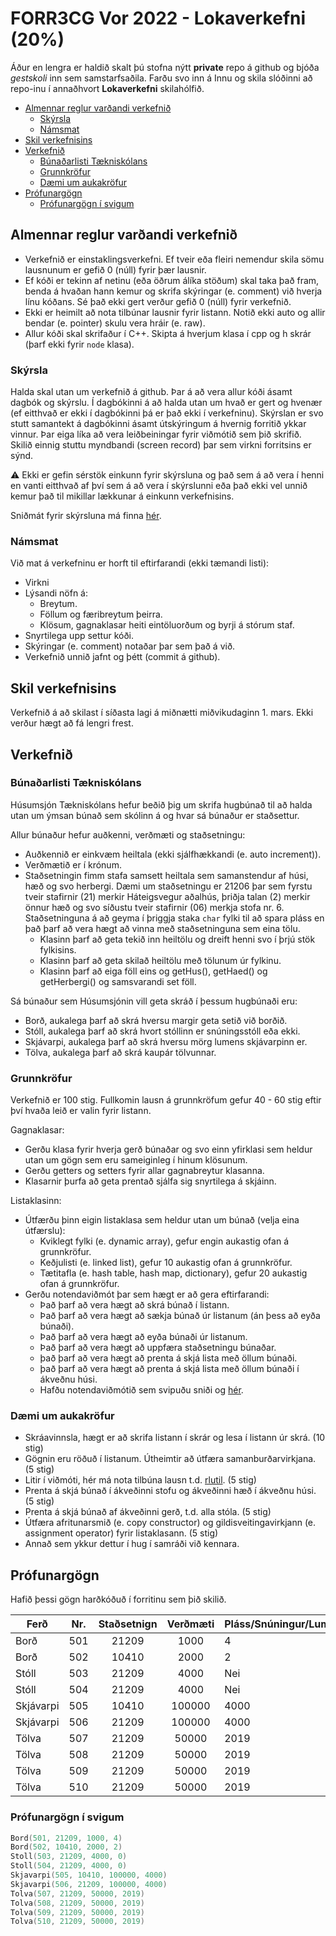 # FORR3CG Vor 2022 - Lokaverkefni (20%)

Áður en lengra er haldið skalt þú stofna nýtt **private** repo á github og bjóða *gestskoli* inn sem samstarfsaðila. Farðu svo inn á Innu og skila slóðinni að repo-inu í annaðhvort **Lokaverkefni** skilahólfið.


  - [Almennar reglur varðandi verkefnið](#almennar-reglur-varðandi-verkefnið)
    - [Skýrsla](#skýrsla)
    - [Námsmat](#námsmat)
  - [Skil verkefnisins](#skil-verkefnisins)
  - [Verkefnið](#verkefnið)
    - [Búnaðarlisti Tækniskólans](#búnaðarlisti-tækniskólans)
    - [Grunnkröfur](#grunnkröfur)
    - [Dæmi um aukakröfur](#dæmi-um-aukakröfur)
  - [Prófunargögn](#prófunargögn)
    - [Prófunargögn í svigum](#prófunargögn-í-svigum)

## Almennar reglur varðandi verkefnið

- Verkefnið er einstaklingsverkefni. Ef tveir eða fleiri nemendur skila sömu lausnunum er gefið 0 (núll) fyrir þær lausnir.
- Ef kóði er tekinn af netinu (eða öðrum álíka stöðum) skal taka það fram, benda á hvaðan hann kemur og skrifa skýringar (e. comment) við hverja línu kóðans. Sé það ekki gert verður gefið 0 (núll) fyrir verkefnið.
- Ekki er heimilt að nota tilbúnar lausnir fyrir listann. Notið ekki auto og allir bendar (e. pointer) skulu vera hráir (e. raw).
- Allur kóði skal skrifaður í C++. Skipta á hverjum klasa í cpp og h skrár (þarf ekki fyrir `node` klasa).
  
### Skýrsla

Halda skal utan um verkefnið á github. Þar á að vera allur kóði ásamt dagbók og skýrslu. Í dagbókinni á að halda utan um hvað er gert og hvenær (ef eitthvað er ekki í dagbókinni þá er það ekki í verkefninu). Skýrslan er svo stutt samantekt á dagbókinni ásamt útskýringum á hvernig forritið ykkar vinnur. Þar eiga líka að vera leiðbeiningar fyrir viðmótið sem þið skrifið. Skilið einnig stuttu myndbandi (screen record) þar sem virkni forritsins er sýnd.

:warning: Ekki er gefin sérstök einkunn fyrir skýrsluna og það sem á að vera í henni en vanti eitthvað af því sem á að vera í skýrslunni eða það ekki vel unnið kemur það til mikillar lækkunar á einkunn verkefnisins.

Sniðmát fyrir skýrsluna má finna [hér](./snidmat.md).

### Námsmat

Við mat á verkefninu er horft til eftirfarandi (ekki tæmandi listi):
- Virkni
- Lýsandi nöfn á:
  - Breytum.
  - Föllum og færibreytum þeirra.
  - Klösum, gagnaklasar heiti eintöluorðum og byrji á stórum staf.
- Snyrtilega upp settur kóði.
- Skýringar (e. comment) notaðar þar sem það á við.
- Verkefnið unnið jafnt og þétt (commit á github).

## Skil verkefnisins

Verkefnið á að skilast í síðasta lagi á miðnætti miðvikudaginn 1. mars. Ekki verður hægt að fá lengri frest.

## Verkefnið

### Búnaðarlisti Tækniskólans

Húsumsjón Tækniskólans hefur beðið þig um skrifa hugbúnað til að halda utan um ýmsan búnað sem skólinn á og hvar sá búnaður er staðsettur. 

Allur búnaður hefur auðkenni, verðmæti og staðsetningu:
- Auðkennið er einkvæm heiltala (ekki sjálfhækkandi (e. auto increment)).
- Verðmætið er í krónum.
- Staðsetningin fimm stafa samsett heiltala sem samanstendur af húsi, hæð og svo herbergi. Dæmi um staðsetningu er 21206 þar sem fyrstu tveir stafirnir (21) merkir Háteigsvegur aðalhús, þriðja talan (2) merkir önnur hæð og svo síðustu tveir stafirnir (06) merkja stofa nr. 6. Staðsetninguna á að geyma í þriggja staka `char` fylki til að spara pláss en það þarf að vera hægt að vinna með staðsetninguna sem eina tölu.
  - Klasinn þarf að geta tekið inn heiltölu og dreift henni svo í þrjú stök fylkisins.
  - Klasinn þarf að geta skilað heiltölu með tölunum úr fylkinu.
  - Klasinn þarf að eiga föll eins og getHus(), getHaed() og getHerbergi() og samsvarandi set föll.

Sá búnaður sem Húsumsjónin vill geta skráð í þessum hugbúnaði eru:
  - Borð, aukalega þarf að skrá hversu margir geta setið við borðið.
  - Stóll, aukalega þarf að skrá hvort stóllinn er snúningsstóll eða ekki.
  - Skjávarpi, aukalega þarf að skrá hversu mörg lumens skjávarpinn er.
  - Tölva, aukalega þarf að skrá kaupár tölvunnar.

### Grunnkröfur

Verkefnið er 100 stig. Fullkomin lausn á grunnkröfum gefur 40 - 60 stig eftir því hvaða leið er valin fyrir listann.

Gagnaklasar:

- Gerðu klasa fyrir hverja gerð búnaðar og svo einn yfirklasi sem heldur utan um gögn sem eru sameiginleg í hinum klösunum.
- Gerðu getters og setters fyrir allar gagnabreytur klasanna. 
- Klasarnir þurfa að geta prentað sjálfa sig snyrtilega á skjáinn.

Listaklasinn:

- Útfærðu þinn eigin listaklasa sem heldur utan um búnað (velja eina útfærslu):
  - Kviklegt fylki (e. dynamic array), gefur engin aukastig ofan á grunnkröfur.
  - Keðjulisti (e. linked list), gefur 10 aukastig ofan á grunnkröfur.
  - Tætitafla (e. hash table, hash map, dictionary), gefur 20 aukastig ofan á grunnkröfur.
- Gerðu notendaviðmót þar sem hægt er að gera eftirfarandi:
  - Það þarf að vera hægt að skrá búnað í listann.
  - Það þarf að vera hægt að sækja búnað úr listanum (án þess að eyða búnaði).
  - Það þarf að vera hægt að eyða búnaði úr listanum.
  - Það þarf að vera hægt að uppfæra staðsetningu búnaðar.
  - það þarf að vera hægt að prenta á skjá lista með öllum búnaði.
  - það þarf að vera hægt að prenta á skjá lista með öllum búnaði í ákveðnu húsi.
  - Hafðu notendaviðmótið sem svipuðu sniði og [hér](https://gist.github.com/gestskoli/b407cf29d8d3852e0fc0146aead12e61).

### Dæmi um aukakröfur

- Skráavinnsla, hægt er að skrifa listann í skrár og lesa í listann úr skrá. (10 stig)
- Gögnin eru röðuð í listanum. Útheimtir að útfæra samanburðarvirkjana. (5 stig)
- Litir í viðmóti, hér má nota tilbúna lausn t.d. [rlutil](https://github.com/tapio/rlutil). (5 stig)
- Prenta á skjá búnað í ákveðinni stofu og ákveðinni hæð í ákveðnu húsi. (5 stig)
- Prenta á skjá búnað af ákveðinni gerð, t.d. alla stóla. (5 stig)
- Útfæra afritunarsmið (e. copy constructor) og gildisveitingavirkjann (e. assignment operator) fyrir listaklasann. (5 stig)
- Annað sem ykkur dettur í hug í samráði við kennara.

## Prófunargögn

Hafið þessi gögn harðkóðuð í forritinu sem þið skilið.

Ferð | Nr. | Staðsetnign | Verðmæti | Pláss/Snúningur/Lumens/Kaupár
--- | --- | :-: | :-: | ---
Borð | 501 | 21209 | 1000 | 4
Borð | 502 | 10410 | 2000 | 2
Stóll | 503 | 21209 | 4000 | Nei
Stóll | 504 | 21209 | 4000 | Nei
Skjávarpi | 505 | 10410 | 100000 | 4000
Skjávarpi | 506 | 21209 | 100000 | 4000
Tölva | 507 | 21209 | 50000 | 2019
Tölva | 508 | 21209 | 50000 | 2019
Tölva | 509 | 21209 | 50000 | 2019
Tölva | 510 | 21209 | 50000 | 2019

### Prófunargögn í svigum

```c++
Bord(501, 21209, 1000, 4)
Bord(502, 10410, 2000, 2)
Stoll(503, 21209, 4000, 0)
Stoll(504, 21209, 4000, 0)
Skjavarpi(505, 10410, 100000, 4000)
Skjavarpi(506, 21209, 100000, 4000)
Tolva(507, 21209, 50000, 2019)
Tolva(508, 21209, 50000, 2019)
Tolva(509, 21209, 50000, 2019)
Tolva(510, 21209, 50000, 2019)
```